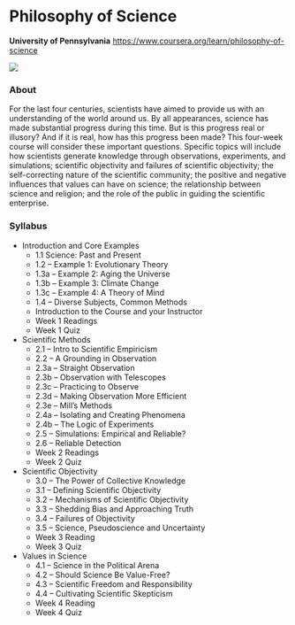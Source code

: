 # Philosophy of Science

**University of Pennsylvania**
https://www.coursera.org/learn/philosophy-of-science

![](https://d3njjcbhbojbot.cloudfront.net/api/utilities/v1/imageproxy/https://s3.amazonaws.com/coursera-course-photos/70/b22096a4d8451d84bea9aea0651e97/BRAIN-SQUARE.jpg?auto=format%2Ccompress&dpr=1&w=330&h=330&q=25&fit=fill)

### About
For the last four centuries, scientists have aimed to provide us with an understanding of the world around us. By all appearances, science has made substantial progress during this time. But is this progress real or illusory? And if it is real, how has this progress been made? This four-week course will consider these important questions. Specific topics will include how scientists generate knowledge through observations, experiments, and simulations; scientific objectivity and failures of scientific objectivity; the self-correcting nature of the scientific community; the positive and negative influences that values can have on science; the relationship between science and religion; and the role of the public in guiding the scientific enterprise.

### Syllabus
- Introduction and Core Examples 
  - 1.1 Science: Past and Present
  - 1.2 – Example 1: Evolutionary Theory
  - 1.3a – Example 2: Aging the Universe
  - 1.3b – Example 3: Climate Change
  - 1.3c – Example 4: A Theory of Mind
  - 1.4 – Diverse Subjects, Common Methods
  - Introduction to the Course and your Instructor
  - Week 1 Readings
  - Week 1 Quiz
- Scientific Methods 
  - 2.1 – Intro to Scientific Empiricism
  - 2.2 – A Grounding in Observation
  - 2.3a – Straight Observation
  - 2.3b – Observation with Telescopes
  - 2.3c – Practicing to Observe
  - 2.3d – Making Observation More Efficient
  - 2.3e – Mill’s Methods
  - 2.4a – Isolating and Creating Phenomena
  - 2.4b – The Logic of Experiments
  - 2.5 – Simulations: Empirical and Reliable?
  - 2.6 – Reliable Detection
  - Week 2 Readings
  - Week 2 Quiz
- Scientific Objectivity
  - 3.0 – The Power of Collective Knowledge
  - 3.1 – Defining Scientific Objectivity
  - 3.2 – Mechanisms of Scientific Objectivity
  - 3.3 – Shedding Bias and Approaching Truth
  - 3.4 – Failures of Objectivity
  - 3.5 – Science, Pseudoscience and Uncertainty
  - Week 3 Reading
  - Week 3 Quiz
- Values in Science
  - 4.1 – Science in the Political Arena
  - 4.2 – Should Science Be Value-Free?
  - 4.3 – Scientific Freedom and Responsibility
  - 4.4 – Cultivating Scientific Skepticism
  - Week 4 Reading
  - Week 4 Quiz
